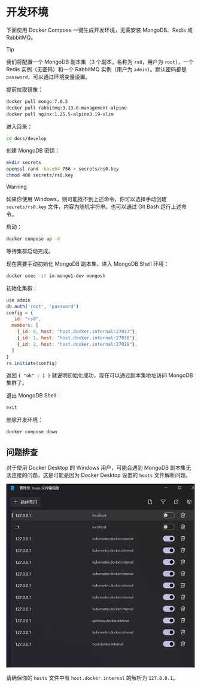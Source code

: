 # 开发环境

下面使用 Docker Compose 一键生成开发环境，无需安装 MongoDB、Redis 或 RabbitMQ。

> [!TIP]
> 我们将配置一个 MongoDB 副本集（3 个副本，名称为 `rs0`，用户为 `root`），一个 Redis 实例（无密码）和一个 RabbitMQ 实例（用户为 `admin`）。默认密码都是 `password`，可以通过环境变量设置。

提前拉取镜像：

```bash
docker pull mongo:7.0.5
docker pull rabbitmq:3.13.0-management-alpine
docker pull nginx:1.25.5-alpine3.19-slim
```

进入目录：

```bash
cd docs/develop
```

创建 MongoDB 密钥：

```bash
mkdir secrets
openssl rand -base64 756 > secrets/rs0.key
chmod 400 secrets/rs0.key
```

> [!WARNING]
> 如果你使用 Windows，则可能找不到上述命令，你可以选择手动创建 `secrets/rs0.key` 文件，内容为随机字符串。也可以通过 Git Bash 运行上述命令。

启动：

```bash
docker compose up -d
```

等待集群启动完成。

现在需要手动初始化 MongoDB 副本集，进入 MongoDB Shell 环境：

```bash
docker exec -it im-mongo1-dev mongosh
```

初始化集群：

```js
use admin
db.auth('root', 'password')
config = {
  _id: "rs0",
  members: [
    {_id: 0, host: "host.docker.internal:27017"},
    {_id: 1, host: "host.docker.internal:27018"},
    {_id: 2, host: "host.docker.internal:27019"},
  ]
}
rs.initiate(config)
```

返回 `{ "ok" : 1 }` 就说明初始化成功，现在可以通过副本集地址访问 MongoDB 集群了。

退出 MongoDB Shell：

```js
exit
```

删除开发环境：

```bash
docker compose down
```

## 问题排查

对于使用 Docker Desktop 的 Windows 用户，可能会遇到 MongoDB 副本集无法连接的问题，这是可能是因为 Docker Desktop 设置的 `hosts` 文件解析问题。

![hosts](../images/docker-hosts.png)

请确保你的 `hosts` 文件中有 `host.docker.internal` 的解析为 `127.0.0.1`。
